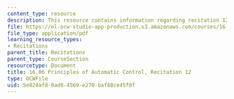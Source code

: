 ```yaml
---
content_type: resource
description: This resource contains information regarding recitation 12.
file: https://ol-ocw-studio-app-production.s3.amazonaws.com/courses/16-06-principles-of-automatic-control-fall-2012/5e824afd8ad84569e270baf48ce45f8f_MIT16_06F12_Recitation_12.pdf
file_type: application/pdf
learning_resource_types:
- Recitations
parent_title: Recitations
parent_type: CourseSection
resourcetype: Document
title: 16.06 Principles of Automatic Control, Recitation 12
type: OCWFile
uid: 5e824afd-8ad8-4569-e270-baf48ce45f8f
---
```

